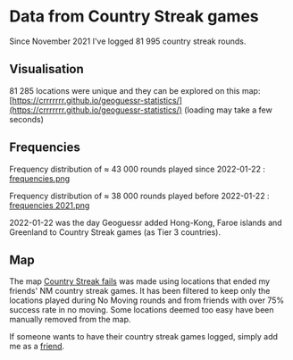 # Data from Country Streak games

Since November 2021 I've logged 81 995 country streak rounds.

## Visualisation

81 285 locations were unique and they can be explored  on this map: [https://crrrrrrr.github.io/geoguessr-statistics/](https://crrrrrrr.github.io/geoguessr-statistics/) (loading may take a few seconds)

## Frequencies

Frequency distribution of ≈ 43 000 rounds played since 2022-01-22 : [frequencies.png](https://raw.githubusercontent.com/Crrrrrrr/geoguessr-statistics/main/Frequencies.png)

Frequency distribution of ≈ 38 000 rounds played before 2022-01-22 : [frequencies 2021.png](https://raw.githubusercontent.com/Crrrrrrr/geoguessr-statistics/main/Frequencies%20(2021).png)

2022-01-22 was the day Geoguessr added Hong-Kong, Faroe islands and Greenland to Country Streak games (as Tier 3 countries). 

## Map

The map [Country Streak fails](https://www.geoguessr.com/maps/622435285ee8bf00018917be) was made using locations that ended my friends' NM country streak games. It has been filtered to keep only the locations played during No Moving rounds and from friends with over 75% success rate in no moving. Some locations deemed too easy have been manually removed from the map. 

If someone wants to have their country streak games logged, simply add me as a [friend](https://www.geoguessr.com/user/5ffe4fdd1e438a00011be16e).
